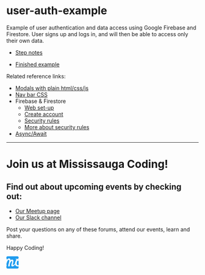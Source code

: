 # user-auth-example
Example of user authentication and data access using Google Firebase and Firestore. User signs up and logs in, and will then be able to access only their own data.

- [Step notes](https://bit.ly/2OVxr79)

- [Finished example](https://bit.ly/38NKobb)

Related reference links:

- [Modals with plain html/css/js](https://sabe.io/tutorials/how-to-create-modal-popup-box)
- [Nav bar CSS](https://css-tricks.com/flexbox-nav-bar-fixed-variable-take-rest-elements/)
- Firebase & Firestore
  - [Web set-up](https://firebase.google.com/docs/web/setup)
  - [Create account](https://firebase.google.com/docs/auth/web/password-auth#create_a_password-based_account)
  - [Security rules](https://firebase.google.com/docs/firestore/security/rules-query#queries_and_security_rules)
  - [More about security rules](https://medium.com/@khreniak/advanced-examples-of-using-cloud-firestore-security-rules-9e641d023c7e)
- [Async/Await](https://developer.mozilla.org/en-US/docs/Learn/JavaScript/Asynchronous/Async_await)


-----

Join us at Mississauga Coding! 
=================================

Find out about upcoming events by checking out: 
----------------------------------------------

- [Our Meetup page](http://www.meetup.com/Mississauga-Coding/) 
- [Our Slack channel](https://bit.ly/2uEnt2C)

Post your questions on any of these forums, attend our events, learn and share.

Happy Coding!


![Mississauga Coding](https://github.com/MississaugaCoding/mississaugacoding.github.io/blob/master/favicon-32x32.png "Mississauga Coding")

